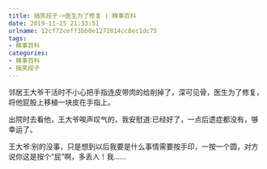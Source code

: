```yaml
---
title: 搞笑段子->医生为了修复 | 糗事百科
date: 2019-11-25 21:33:51
urlname: 12cf72ceff3bb0e1273814cc8ec1dc75
tags: 
- 糗事百科
categories:
- 糗事百科
- 搞笑段子
---
```

邻居王大爷干活时不小心把手指连皮带肉的给削掉了，深可见骨，医生为了修复，将他屁股上移植一块皮在手指上。

出院时去看他，王大爷唉声叹气的，我安慰道:已经好了，一点后遗症都没有，够幸运了。

王大爷:别的没事，只是想到以后我要是什么事情需要按手印，一按一个圆，对方说你这是按个“屁”啊，多丢人！我……


